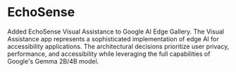 # EchoSense
Added EchoSense Visual Assistance to Google AI Edge Gallery. The Visual Assistance app represents a sophisticated implementation of edge AI for accessibility applications. The architectural decisions prioritize user privacy, performance, and accessibility while leveraging the full capabilities of Google's Gemma 2B/4B model.
